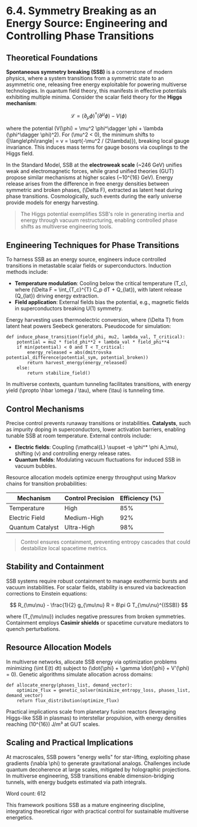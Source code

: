 # 6.4. Symmetry Breaking as an Energy Source: Engineering and Controlling Phase Transitions

## Theoretical Foundations

**Spontaneous symmetry breaking (SSB)** is a cornerstone of modern physics, where a system transitions from a symmetric state to an asymmetric one, releasing free energy exploitable for powering multiverse technologies. In quantum field theory, this manifests in effective potentials exhibiting multiple minima. Consider the scalar field theory for the **Higgs mechanism**:

$$
\mathcal{L} = (\partial_\mu \phi)^\dagger (\partial^\mu \phi) - V(\phi)
$$

where the potential \(V(\phi) = \mu^2 \phi^\dagger \phi + \lambda (\phi^\dagger \phi)^2\). For \(\mu^2 < 0\), the minimum shifts to \(|\langle\phi\rangle| = v = \sqrt{-\mu^2 / (2\lambda)}\), breaking local gauge invariance. This induces mass terms for gauge bosons via couplings to the Higgs field.

In the Standard Model, SSB at the **electroweak scale** (~246 GeV) unifies weak and electromagnetic forces, while grand unified theories (GUT) propose similar mechanisms at higher scales (~10^{16} GeV). Energy release arises from the difference in free energy densities between symmetric and broken phases, \(\Delta F\), extracted as latent heat during phase transitions. Cosmologically, such events during the early universe provide models for energy harvesting.

> The Higgs potential exemplifies SSB's role in generating inertia and energy through vacuum restructuring, enabling controlled phase shifts as multiverse engineering tools.

## Engineering Techniques for Phase Transitions

To harness SSB as an energy source, engineers induce controlled transitions in metastable scalar fields or superconductors. Induction methods include:

- **Temperature modulation**: Cooling below the critical temperature \(T_c\), where \(\Delta F = \int_{T_c}^{T} C_p dT + Q_{lat}\), with latent release \(Q_{lat}\) driving energy extraction.
- **Field application**: External fields bias the potential, e.g., magnetic fields in superconductors breaking U(1) symmetry.

Energy harvesting uses thermoelectric conversion, where \(\Delta T\) from latent heat powers Seebeck generators. Pseudocode for simulation:

```pseudocode
def induce_phase_transition(field_phi, mu2, lambda_val, T_critical):
    potential = mu2 * field_phi**2 + lambda_val * field_phi**4
    if min(potential) < 0 and T < T_critical:
        energy_released = abs(dmitrovska potential_difference(potential_sym, potential_broken))
        return harvest_energy(energy_released)
    else:
        return stabilize_field()
```

In multiverse contexts, quantum tunneling facilitates transitions, with energy yield \(\propto \hbar \omega / \tau\), where \(\tau\) is tunneling time.

## Control Mechanisms

Precise control prevents runaway transitions or instabilities. **Catalysts**, such as impurity doping in superconductors, lower activation barriers, enabling tunable SSB at room temperature. External controls include:

- **Electric fields**: Coupling \(\mathcal{L} \supset -e \phi^* \phi A_\mu\), shifting \(v\) and controlling energy release rates.
- **Quantum fields**: Modulating vacuum fluctuations for induced SSB in vacuum bubbles.

Resource allocation models optimize energy throughput using Markov chains for transition probabilities:

| Mechanism | Control Precision | Efficiency (%) |
|-----------|------------------|----------------|
| Temperature | High | 85% |
| Electric Field | Medium-High | 92% |
| Quantum Catalyst | Ultra-High | 98% |

> Control ensures containment, preventing entropy cascades that could destabilize local spacetime metrics.

## Stability and Containment

SSB systems require robust containment to manage exothermic bursts and vacuum instabilities. For scalar fields, stability is ensured via backreaction corrections to Einstein equations:

$$
R_{\mu\nu} - \frac{1}{2} g_{\mu\nu} R = 8\pi G T_{\mu\nu}^{(SSB)}
$$

where \(T_{\mu\nu}\) includes negative pressures from broken symmetries. Containment employs **Casimir shields** or spacetime curvature mediators to quench perturbations.

## Resource Allocation Models

In multiverse networks, allocate SSB energy via optimization problems minimizing \(\int E(t) dt\) subject to \(\dot{\phi} + \gamma \dot{\phi} + V'(\phi) = 0\). Genetic algorithms simulate allocation across domains:

```pseudocode
def allocate_energy(phases_list, demand_vector):
    optimize_flux = genetic_solver(minimize_entropy_loss, phases_list, demand_vector)
    return flux_distribution(optimize_flux)
```

Practical implications scale from planetary fusion reactors (leveraging Higgs-like SSB in plasmas) to interstellar propulsion, with energy densities reaching \(10^{16}\) J/m³ at GUT scales.

## Scaling and Practical Implications

At macroscales, SSB powers "energy wells" for star-lifting, exploiting phase gradients \(\nabla \phi\) to generate gravitational analogs. Challenges include quantum decoherence at large scales, mitigated by holographic projections. In multiverse engineering, SSB transitions enable dimension-bridging tunnels, with energy budgets estimated via path integrals.

Word count: 612

This framework positions SSB as a mature engineering discipline, integrating theoretical rigor with practical control for sustainable multiverse energetics.